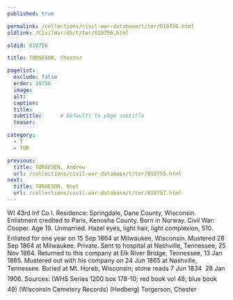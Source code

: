 ```yaml
---
published: true

permalink: /collections/civil-war-database/t/tor/010756.html
oldlink: /CivilWar/db/t/tor/010756.html

oldid: 010756

title: TORGESON, Chester

pagelist:
  exclude: false
  order: 10756
  image: 
  alt:
  caption:
  title:
  subtitle:      # Defaults to page subtitle
  teaser:

category: 
  - T 
  - TOR

previous:
  title: TORGESEN, Andrew
  url: /collections/civil-war-database/t/tor/010755.html  
next:
  title: TORGESON, Knut
  url: /collections/civil-war-database/t/tor/010757.html   
---
```

WI 43rd Inf Co I. Residence: Springdale, Dane County, Wisconsin. Enlistment credited to Paris, Kenosha County. Born in Norway. Civil War: Cooper. Age 19. Unmarried. Hazel eyes, light hair, light complexion, 5&#146;10&#148;. Enlisted for one year on 15 Sep 1864 at Milwaukee, Wisconsin. Mustered 28 Sep 1864 at Milwaukee. Private. Sent to hospital at Nashville, Tennessee, 25 Nov 1864. Returned to this company at Elk River Bridge, Tennessee, 13 Jan 1865. Mustered out with his company on 24 Jun 1865 at Nashville, Tennessee. Buried at Mt. Horeb, Wisconsin; stone reads &#147;7 Jun 1834 &#150; 28 Jan 1906&#148;. Sources: (WHS Series 1200 box 178-10; red book vol 48; blue book 49) (Wisconsin Cemetery Records) (Hedberg) &#147;Torgerson, Chester&#148;